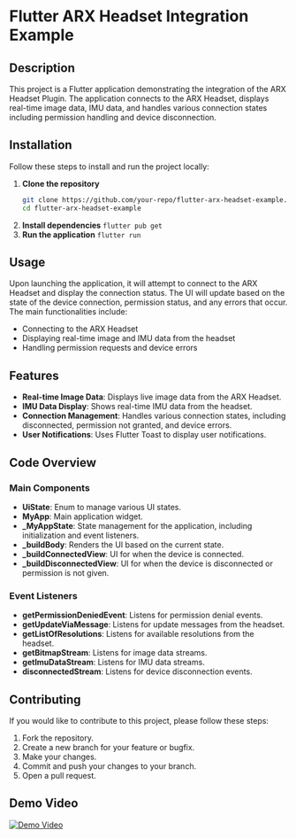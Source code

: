 # Flutter ARX Headset Integration Example

## Description

This project is a Flutter application demonstrating the integration of the ARX Headset Plugin. The application connects to the ARX Headset, displays real-time image data, IMU data, and handles various connection states including permission handling and device disconnection.

## Installation

Follow these steps to install and run the project locally:

1. **Clone the repository**
   ```bash
   git clone https://github.com/your-repo/flutter-arx-headset-example.git
   cd flutter-arx-headset-example 
   ```
2. **Install dependencies**
   ```flutter pub get```
3. **Run the application**
   ```flutter run```

## Usage

Upon launching the application, it will attempt to connect to the ARX Headset and display the connection status. The UI will update based on the state of the device connection, permission status, and any errors that occur. The main functionalities include:

- Connecting to the ARX Headset
- Displaying real-time image and IMU data from the headset
- Handling permission requests and device errors

## Features

- **Real-time Image Data**: Displays live image data from the ARX Headset.
- **IMU Data Display**: Shows real-time IMU data from the headset.
- **Connection Management**: Handles various connection states, including disconnected, permission not granted, and device errors.
- **User Notifications**: Uses Flutter Toast to display user notifications.

## Code Overview

### Main Components

- **UiState**: Enum to manage various UI states.
- **MyApp**: Main application widget.
- **_MyAppState**: State management for the application, including initialization and event listeners.
- **_buildBody**: Renders the UI based on the current state.
- **_buildConnectedView**: UI for when the device is connected.
- **_buildDisconnectedView**: UI for when the device is disconnected or permission is not given.

### Event Listeners

- **getPermissionDeniedEvent**: Listens for permission denial events.
- **getUpdateViaMessage**: Listens for update messages from the headset.
- **getListOfResolutions**: Listens for available resolutions from the headset.
- **getBitmapStream**: Listens for image data streams.
- **getImuDataStream**: Listens for IMU data streams.
- **disconnectedStream**: Listens for device disconnection events.

## Contributing

If you would like to contribute to this project, please follow these steps:

1. Fork the repository.
2. Create a new branch for your feature or bugfix.
3. Make your changes.
4. Commit and push your changes to your branch.
5. Open a pull request.

## Demo Video

[![Demo Video](https://raw.githubusercontent.com/rajatbeck/Arx-Headset-Flutter-plugin-sample/main/Screen_Recording_20240718)](https://raw.githubusercontent.com/rajatbeck/Arx-Headset-Flutter-plugin-sample/main/Screen_Recording_20240718)
